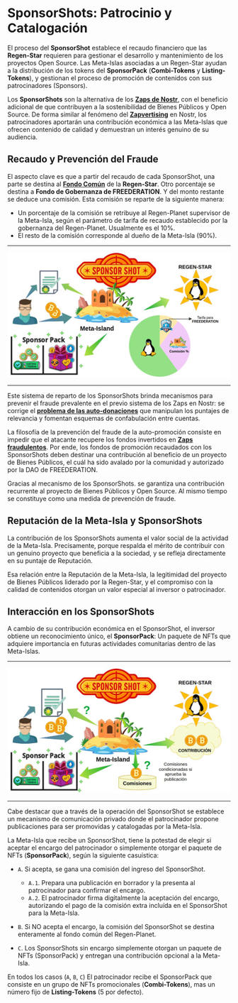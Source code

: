 # SponsorShots: Patrocinio y Catalogación

El proceso del **SponsorShot** establece el recaudo financiero que las **Regen-Star** requieren para gestionar el desarrollo y mantenimiento de los proyectos Open Source. Las Meta-Islas asociadas a un Regen-Star ayudan a la distribución de los tokens del **SponsorPack** (**Combi-Tokens** y **Listing-Tokens**), y gestionan el proceso de promoción de contenidos con sus patrocinadores (Sponsors).

Los **SponsorShots** son la alternativa de los [**Zaps de Nostr**][zaps_info], con el beneficio adicional de que contribuyen a la sostenibilidad de Bienes Públicos y Open Source. De forma similar al fenómeno del [**Zapvertising**][zapvertising] en Nostr, los patrocinadores aportarán una contribución económica a las Meta-Islas que ofrecen contenido de calidad y demuestran un interés genuino de su audiencia.

## Recaudo y Prevención del Fraude

El aspecto clave es que a partir del recaudo de cada SponsorShot, una parte se destina al [**Fondo Común**][regen_star_treasure] de la **Regen-Star**. Otro porcentaje se destina a **Fondo de Gobernanza de FREEDERATION**. Y del monto restante se deduce una comisión. Esta comisión se reparte de la siguiente manera:

-  Un porcentaje de la comisión se retribuye al Regen-Planet supervisor de la Meta-Isla, según el parámetro de tarifa de recaudo establecido por la gobernanza del Regen-Planet. Usualmente es el 10%.
- El resto de la comisión corresponde al dueño de la Meta-Isla (90%).

___
![sponsorshot_interaction_income](../img/sponsorshot_interaction2.jpg)
___


Este sistema de reparto de los SponsorShots brinda mecanismos para prevenir el fraude prevalente en el previo sistema de los Zaps en Nostr: se corrige el [**problema de las auto-donaciones**][zaps_fraud] que manipulan los puntajes de relevancia  y fomentan esquemas de confabulación entre cuentas.

La filosofía de la prevención del fraude de la auto-promoción consiste en impedir que el atacante recupere los fondos invertidos en [**Zaps fraudulentos**][zaps_fraud]. Por ende, los fondos de promoción recaudados con los SponsorShots deben destinar una contribución al beneficio de un proyecto de Bienes Públicos, el cuál ha sido avalado por la comunidad y autorizado por la DAO de FREEDERATION.

Gracias al mecanismo de los SponsorShots.  se garantiza una contribución recurrente al proyecto de Bienes Públicos y Open Source. Al mismo tiempo se constituye como una medida de prevención de fraude.

## Reputación de la Meta-Isla y SponsorShots

La contribución de los SponsorShots aumenta el valor social de la actividad de la Meta-Isla. Precisamente, porque respalda el mérito de contribuir con un genuino proyecto que beneficia a la sociedad, y se refleja directamente en su puntaje de Reputación.

Esa relación entre la Reputación de la Meta-Isla, la legitimidad del proyecto de Bienes Públicos liderado por la Regen-Star, y el compromiso con la calidad de contenidos otorgan un valor especial
al inversor o patrocinador.


## Interacción en los SponsorShots

A cambio de su contribución económica en el SponsorShot, el inversor obtiene un reconocimiento único, el **SponsorPack**: Un paquete de NFTs que adquiere importancia en futuras actividades comunitarias dentro de las Meta-Islas.
___
![sponsorshot_interaction](../img/sponsorshot_interaction1.jpg)
___
Cabe destacar que a través de la operación del SponsorShot se establece un mecanismo de comunicación privado donde el patrocinador propone publicaciones para ser promovidas y catalogadas por la Meta-Isla.

La Meta-Isla que recibe un SponsorShot, tiene la potestad de elegir si aceptar el encargo del patrocinador o simplemente otorgar el paquete de NFTs (**SponsorPack**), según la siguiente casuística:

- `A`.  Si acepta, se gana una comisión del ingreso del SponsorShot. 
  - `A.1`. Prepara una publicación en borrador y la presenta al patrocinador para confirmar el encargo.
  - `A.2`. El patrocinador firma digitalmente la aceptación del encargo, autorizando el pago de la comisión extra incluída en el SponsorShot para la Meta-Isla.

- `B`.  Si NO acepta el encargo, la comisión del SponsorShot se destina enteramente al fondo común del Regen-Planet. 

- `C`. Los SponsorShots sin encargo simplemente otorgan un paquete de NFTs (SponsorPack) y entregan una contribución opcional a la Meta-Isla.

En todos los casos (`A`, `B`, `C`) El patrocinador recibe el SponsorPack que consiste en un grupo de NFTs promocionales (**Combi-Tokens**), mas un número fijo de **Listing-Tokens** (5 por defecto).

[zaps_info]:https://nostr.how/es/zaps
[zapvertising]:https://franciscolen.substack.com/p/monetizacion-y-mercadeo-digital-en
[regen_star_treasure]:economy01.md
[zaps_fraud]:../motivation/motivation04.md